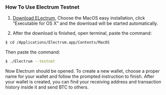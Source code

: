 ### How To Use Electrum Testnet

1. [Download ELectrum](https://electrum.org/#download), Choose the MacOS easy installation, click “Executable for OS X” and the download will be started automatically.

2. After the download is finished, open terminal, paste the command:

```bash
$ cd /Applications/Electrum.app/Contents/MacOS
```

Then paste the command:

```bash
$ ./Electrum --testnet
```

Now Electrum should be opened. 
To create a new wallet, choose a proper name for your wallet and follow the prompted instruction to finish. After your wallet is created, you can find your receiving address and transaction history inside it and send BTC to others.
